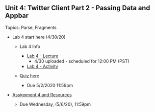 ## Unit 4: Twitter Client Part 2 - Passing Data and Appbar
Topics: Parse, Fragments
* Lab 4 start here (4/30/20)
  * Lab 4 Info
     * [Lab 4 - Lecture](https://www.youtube.com/watch?v=Kbo92LJVnnI&list=PLOEUsu_VNFSnNNGBlzEi2yjlcxLUzaN0A)
          * 4/30 uploaded - scheduled for 12:00 PM (PST)
     * [Lab 4 - Activity](https://courses.codepath.com/courses/android_university/unit/4#!exercises)

  * [Quiz here](https://forms.gle/go8XAiJk4m4RKrqM7)
     * Due 5/2/2020 11:59pm
     
* [Assignment 4 and Resources](https://courses.codepath.com/courses/android_university/unit/4#!assignment)
   * Due Wednesday, (5/6/20), 11:59pm 
